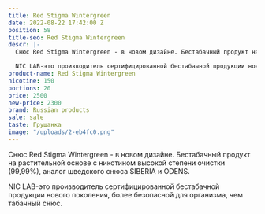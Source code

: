 ```yaml
---
title: Red Stigma Wintergreen
date: 2022-08-22 17:42:00 Z
position: 58
title-seo: Red Stigma Wintergreen
descr: |-
  Снюс Red Stigma Wintergreen - в новом дизайне. Бестабачный продукт на растительной основе с никотином высокой степени очистки (99,99%), аналог шведского снюса SIBERIA и ODENS.

  NIC LAB-это производитель сертифицированной бестабачной продукции нового поколения, более безопасной для организма, чем табачный снюс.
product-name: Red Stigma Wintergreen
nicotine: 150
portions: 20
price: 2500
new-price: 2300
brand: Russian products
sale: sale
taste: Грушанка
image: "/uploads/2-eb4fc0.png"
---
```


Снюс Red Stigma Wintergreen - в новом дизайне. Бестабачный продукт на растительной основе с никотином высокой степени очистки (99,99%), аналог шведского снюса SIBERIA и ODENS.

NIC LAB-это производитель сертифицированной бестабачной продукции нового поколения, более безопасной для организма, чем табачный снюс.
